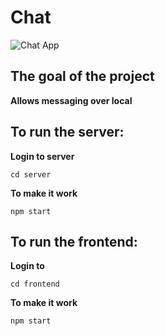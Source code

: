 # Chat

![Chat App](https://github.com/melisademirparmak/chat/blob/master/frontend/src/img/1.PNG)

## The goal of the project

**Allows messaging over local**

## To run the server:

**Login to server**

`cd server`

**To make it work**

`npm start`

## To run the frontend:

**Login to**

`cd frontend`

**To make it work**

`npm start`
